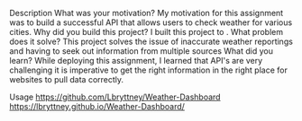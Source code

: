 Description
What was your motivation? My motivation for this assignment was to build a successful API that allows users to check weather for various cities.
Why did you build this project? I built this project to .
What problem does it solve? This project solves the issue of inaccurate weather reportings and having to seek out information from multiple sources
What did you learn? While deploying this assignment, I learned that API's are very challenging it is imperative to get the right information in the right place for websites to pull data correctly.

Usage
https://github.com/Lbryttney/Weather-Dashboard
https://lbryttney.github.io/Weather-Dashboard/
